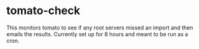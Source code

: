 # tomato-check

This monitors tomato to see if any root servers missed an import and then emails the results. Currently set up for 8 hours and meant to be run as a cron.
